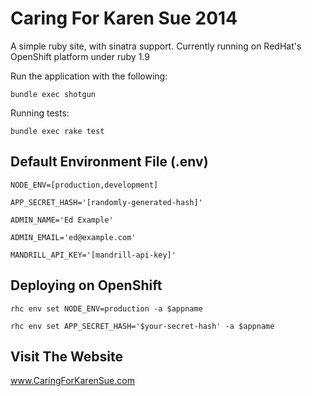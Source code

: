 Caring For Karen Sue 2014
=========================

A simple ruby site, with sinatra support. Currently running on RedHat's OpenShift platform under ruby 1.9

Run the application with the following:

`bundle exec shotgun`

Running tests:

`bundle exec rake test`

Default Environment File (.env)
-------------------------------
`NODE_ENV=[production,development]`

`APP_SECRET_HASH='[randomly-generated-hash]'`

`ADMIN_NAME='Ed Example'`

`ADMIN_EMAIL='ed@example.com'`

`MANDRILL_API_KEY='[mandrill-api-key]'`

Deploying on OpenShift
----------------------
`rhc env set NODE_ENV=production -a $appname`

`rhc env set APP_SECRET_HASH='$your-secret-hash' -a $appname`

Visit The Website
----------------------------------

www.CaringForKarenSue.com

